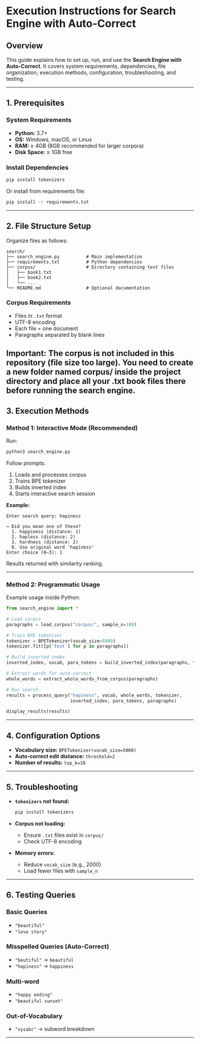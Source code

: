 

# **Execution Instructions for Search Engine with Auto-Correct**

## Overview

This guide explains how to set up, run, and use the **Search Engine with Auto-Correct**. It covers system requirements, dependencies, file organization, execution methods, configuration, troubleshooting, and testing.

---

## 1. Prerequisites

### System Requirements

* **Python:** 3.7+
* **OS:** Windows, macOS, or Linux
* **RAM:** ≥ 4GB (8GB recommended for larger corpora)
* **Disk Space:** ≥ 1GB free

### Install Dependencies

```bash
pip install tokenizers
```

Or install from requirements file:

```bash
pip install -r requirements.txt
```

---

## 2. File Structure Setup

Organize files as follows:

```
search/
├── search_engine.py          # Main implementation
├── requirements.txt          # Python dependencies
├── corpus/                   # Directory containing text files
│   ├── book1.txt
│   ├── book2.txt
│   └── ...
└── README.md                 # Optional documentation
```

### Corpus Requirements

* Files in `.txt` format
* UTF-8 encoding
* Each file = one document
* Paragraphs separated by blank lines

Important: The corpus is not included in this repository (file size too large).
You need to create a new folder named corpus/ inside the project directory and place all your .txt book files there before running the search engine.
---

## 3. Execution Methods

### Method 1: Interactive Mode (Recommended)

Run:

```bash
python3 search_engine.py
```

Follow prompts:

1. Loads and processes corpus
2. Trains BPE tokenizer
3. Builds inverted index
4. Starts interactive search session

**Example:**

```
Enter search query: hapiness

→ Did you mean one of these?
  1. happiness (distance: 1)
  2. hapless (distance: 2)
  3. hardness (distance: 2)
  0. Use original word 'hapiness'
Enter choice (0–3): 1
```

Results returned with similarity ranking.

---

### Method 2: Programmatic Usage

Example usage inside Python:

```python
from search_engine import *

# Load corpus
paragraphs = load_corpus("corpus/", sample_n=100)

# Train BPE tokenizer
tokenizer = BPETokenizer(vocab_size=5000)
tokenizer.fit([p['text'] for p in paragraphs])

# Build inverted index
inverted_index, vocab, para_tokens = build_inverted_index(paragraphs, tokenizer)

# Extract words for auto-correct
whole_words = extract_whole_words_from_corpus(paragraphs)

# Run search
results = process_query("hapiness", vocab, whole_words, tokenizer,
                        inverted_index, para_tokens, paragraphs)

display_results(results)
```

---

## 4. Configuration Options

* **Vocabulary size:** `BPETokenizer(vocab_size=5000)`
* **Auto-correct edit distance:** `threshold=2`
* **Number of results:** `top_k=10`

---

## 5. Troubleshooting

* **`tokenizers` not found:**

  ```bash
  pip install tokenizers
  ```
* **Corpus not loading:**

  * Ensure `.txt` files exist in `corpus/`
  * Check UTF-8 encoding
* **Memory errors:**

  * Reduce `vocab_size` (e.g., 2000)
  * Load fewer files with `sample_n`

---

## 6. Testing Queries

### Basic Queries

* `"beautiful"`
* `"love story"`

### Misspelled Queries (Auto-Correct)

* `"beutiful"` → `beautiful`
* `"hapiness"` → `happiness`

### Multi-word

* `"happy ending"`
* `"beautiful sunset"`

### Out-of-Vocabulary

* `"xyzabc"` → subword breakdown

---
